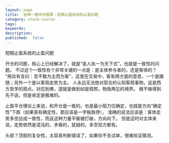 ```yaml
---
layout: page
title:  谷神一教你炒股票：短期止盈系统的止盈问题
category: stock-course
tags:
keywords:
description:  
published:  false
---
```


短期止盈系统的止盈问题

开仓的问题，核心上已经解决了，就是“圣人执一为天下式”，也就是一致性的问题。
不过这个一致性有个非常关键的一点是：是主体参与者的，还是客体的？
“用兵有言曰：吾不敢为主而为客”，这里在交易中，客有两方面的意思，一个是跟随；另外一个是以客观走势为主。
人永远无法绝对契合的认知客观事物，这是西方哲学的观点，对应到佛，道就是做到如是观照，物我两忘的境界。
做不做得到先不说，但是肯定是极难的。

止盈平仓理论上来说，和开仓是一致的，也是最小阻力位确定，也就是方向“确定性”下跌（如果真有确定性，那应该是一字板跌停），
准确的说法应该是：客体走势多空达成一致性，而且这种力量平衡被打破，方向向下。
但是这时对主体来说，走势依然是混沌的，矛盾的，犹疑的，多空双方都有。

头部？顶部的复杂性，太容易判断错误了，如果你不去试单，很难验证猜测。




